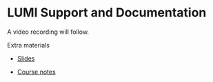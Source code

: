 # LUMI Support and Documentation

A video recording will follow.

Extra materials

-   [Slides](https://462000265.lumidata.eu/2day-20240502/files/LUMI-2day-20240502-10-support.pdf)

-   [Course notes](10_Support.md)
